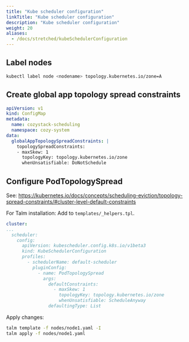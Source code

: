 ```yaml
---
title: "Kube scheduler configuration"
linkTitle: "Kube scheduler configuration"
description: "Kube scheduler configuration"
weight: 20
aliases:
  - /docs/stretched/kubeSchedulerConfiguration
---
```


## Label nodes

```bash
kubectl label node <nodename> topology.kubernetes.io/zone=A
```

## Create global app topology spread constraints
```yaml
apiVersion: v1
kind: ConfigMap
metadata:
  name: cozystack-scheduling
  namespace: cozy-system
data:
  globalAppTopologySpreadConstraints: |
    topologySpreadConstraints:
    - maxSkew: 1
      topologyKey: topology.kubernetes.io/zone
      whenUnsatisfiable: DoNotSchedule
```

## Configure PodTopologySpread

See: https://kubernetes.io/docs/concepts/scheduling-eviction/topology-spread-constraints/#cluster-level-default-constraints

For Talm installation:
Add to `templates/_helpers.tpl`.

```yaml
cluster:
...
  scheduler:
    config:
      apiVersion: kubescheduler.config.k8s.io/v1beta3
      kind: KubeSchedulerConfiguration
      profiles:
        - schedulerName: default-scheduler
          pluginConfig:
            - name: PodTopologySpread
              args:
                defaultConstraints:
                  - maxSkew: 1
                    topologyKey: topology.kubernetes.io/zone
                    whenUnsatisfiable: ScheduleAnyway
                defaultingType: List
```

Apply changes:

```bash
talm template -f nodes/node1.yaml -I
talm apply -f nodes/node1.yaml
```
